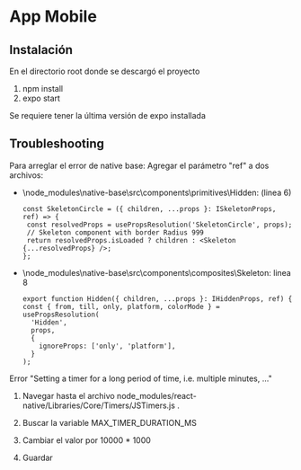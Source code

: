 # App Mobile

## Instalación
En el directorio root donde se descargó el proyecto
1. npm install
2. expo start

Se requiere tener la última versión de expo installada

## Troubleshooting

Para arreglar el error de native base:
Agregar el parámetro "ref" a dos archivos:
- \node_modules\native-base\src\components\primitives\Hidden: (linea 6)
   ``` 
   const SkeletonCircle = ({ children, ...props }: ISkeletonProps, ref) => {
    const resolvedProps = usePropsResolution('SkeletonCircle', props);
    // Skeleton component with border Radius 999
    return resolvedProps.isLoaded ? children : <Skeleton {...resolvedProps} />;
  };
  ```
- \node_modules\native-base\src\components\composites\Skeleton: linea 8
  ```
  export function Hidden({ children, ...props }: IHiddenProps, ref) {
  const { from, till, only, platform, colorMode } = usePropsResolution(
    'Hidden',
    props,
    {
      ignoreProps: ['only', 'platform'],
    }
  );
  ```
Error "Setting a timer for a long period of time, i.e. multiple minutes, ..."
1. Navegar hasta el archivo node_modules/react-native/Libraries/Core/Timers/JSTimers.js .

2. Buscar la variable MAX_TIMER_DURATION_MS

3. Cambiar el valor por 10000 * 1000

4. Guardar
